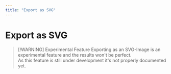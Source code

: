```yaml
---
title: "Export as SVG"
---
```


# Export as SVG

> [!WARNING] Experimental Feature
> Exporting as an SVG-Image is an experimental feature and the results won't be perfect. <br>
> As this feature is still under development it's not properly documented yet.
